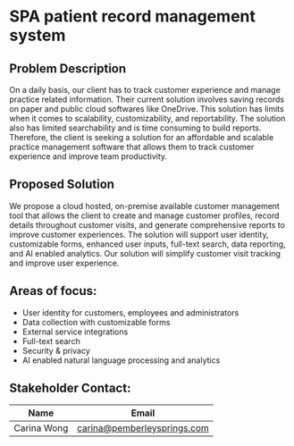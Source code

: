 # SPA patient record management system

## Problem Description

On a daily basis, our client has to track customer experience and manage practice related information. Their current solution involves saving records on paper and public cloud softwares like OneDrive. This solution has limits when it comes to scalability, customizability, and reportability. The solution also has limited searchability and is time consuming to build reports. Therefore, the client is seeking a solution for an affordable and scalable practice management software that allows them to track customer experience and improve team productivity.

## Proposed Solution

We propose a cloud hosted, on-premise available customer management tool that allows the client to create and manage customer profiles, record details throughout customer visits, and generate comprehensive reports to improve customer experiences. The solution will support user identity, customizable forms, enhanced user inputs, full-text search, data reporting, and AI enabled analytics. Our solution will simplify customer visit tracking and improve user experience.

## Areas of focus:

- User identity for customers, employees and administrators
- Data collection with customizable forms
- External service integrations
- Full-text search
- Security &amp; privacy
- AI enabled natural language processing and analytics

## Stakeholder Contact:

| Name | Email |
| --- | --- |
| Carina Wong | carina@pemberleysprings.com |

